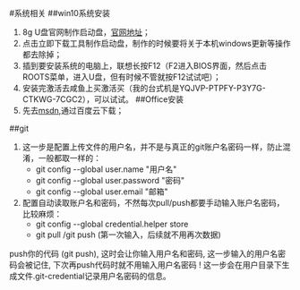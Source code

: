 #系统相关
##win10系统安装
1. 8g U盘官网制作启动盘，[官网地址](https://www.microsoft.com/zh-cn/software-download/windows10)；
2. 点击立即下载工具制作启动盘，制作的时候要将关于本机windows更新等操作都去除掉；
3. 插到要安装系统的电脑上，联想长按F12（F2进入BIOS界面，然后点击ROOTS菜单，进入U盘，但有时候不管就按F12试试吧）；
4. 安装完激活去咸鱼上买激活买（我的台式机是YQJVP-PTPFY-P3Y7G-CTKWG-7CGC2），可以试试。
##Office安装
1. 先去[msdn](https://msdn.itellyou.cn/),通过百度云下载；








##git
1. 这一步是配置上传文件的用户名，并不是与真正的git账户名密码一样，防止混淆，一般都取一样的：
	- git config --global user.name "用户名"
	- git config --global user.password "密码"
	- git config --global user.email "邮箱"
2. 配置自动读取账户名和密码，不然每次pull/push都要手动输入账户名密码，比较麻烦：
	- git config --global credential.helper store
	- git pull /git push (第一次输入，后续就不用再次数据)

push你的代码 (git push), 这时会让你输入用户名和密码, 这一步输入的用户名密码会被记住, 下次再push代码时就不用输入用户名密码 ! 这一步会在用户目录下生成文件.git-credential记录用户名密码的信息。